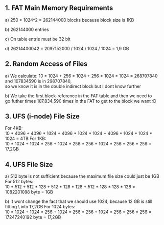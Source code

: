 ## 1. FAT Main Memory Requirements
a)  250 * 1024^2 = 262144000 blocks because block size is 1KB

b)  262144000 entries

c)  On table entrie must be 32 bit

d)  262144000*4*2 = 2097152000 / 1024 / 1024 / 1024 = 1,9 GB

## 2. Random Access of Files
a) We calculate: 10 * 1024 + 256 * 1024 + 256 * 1024 * 1024 = 268707840 and 107834590 is in 268707840, \
  so we know it is in the double indirect block but I dont know further

b) We take the first block-reference in the FAT table and then we need to \
  go futher times 107.834.590 times in the FAT to get to the block we want :D

## 3. UFS (i-node) File Size
  For 4KB: \
    10 * 4096 + 4096 * 1024 + 4096 * 1024 * 1024 + 4096 * 1024 * 1024 * 1024 = 4TB
  For 1KB: \
    10 * 1024 + 1024 * 256 + 1024 * 256 * 256 + 1024 * 256 * 256 * 256 = 17,2GB

## 4. UFS File Size
a)  512 byte is not sufficient because the maximum file size could just be 1GB \
  For 512 bytes:\
    10 * 512 + 512 * 128 + 512 * 128 * 128 + 512 * 128 * 128 * 128 = 1082201088 byte = 1GB

b)  It wont change the fact that we should use 1024, because 12 GB is still fitting \ into 17,2GB
  For 1024 bytes: \
    10 * 1024 + 1024 * 256 + 1024 * 256 * 256 + 1024 * 256 * 256 * 256 = 17247240192 byte = 17,2GB
